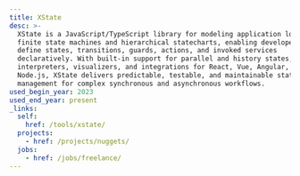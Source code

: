 ```yaml
---
title: XState
desc: >-
  XState is a JavaScript/TypeScript library for modeling application logic as
  finite state machines and hierarchical statecharts, enabling developers to
  define states, transitions, guards, actions, and invoked services
  declaratively. With built-in support for parallel and history states, runtime
  interpreters, visualizers, and integrations for React, Vue, Angular, and
  Node.js, XState delivers predictable, testable, and maintainable state
  management for complex synchronous and asynchronous workflows.
used_begin_year: 2023
used_end_year: present
_links:
  self:
    href: /tools/xstate/
  projects:
    - href: /projects/nuggets/
  jobs:
    - href: /jobs/freelance/
---
```

